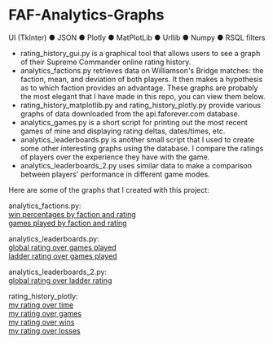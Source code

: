 # FAF-Analytics-Graphs
UI (TkInter) ● JSON ● Plotly ● MatPlotLib ● Urllib ● Numpy ● RSQL filters

* rating_history_gui.py is a graphical tool that allows users to see a graph of their Supreme Commander online rating history.  
* analytics_factions.py retrieves data on Williamson's Bridge matches: the faction, mean, and deviation of both players. It then makes a hypothesis as to which faction provides an advantage. These graphs are probably the most elegant that I have made in this repo, you can view them below.   
* rating_history_matplotlib.py and rating_history_plotly.py provide various graphs of data downloaded from the api.faforever.com database.  
* analytics_games.py is a short script for printing out the most recent games of mine and displaying rating deltas, dates/times, etc.    
* analytics_leaderboards.py is another small script that I used to create some other interesting graphs using the database. I compare the ratings of players over the experience they have with the game.
* analytics_leaderboards_2.py uses similar data to make a comparison between players' performance in different game modes.  

Here are some of the graphs that I created with this project:  

analytics_factions.py:  
[win percentages by faction and rating](https://plot.ly/~bsse/42)  
[games played by faction and rating](https://plot.ly/~bsse/39)  

analytics_leaderboards.py:  
[global rating over games played](https://plot.ly/~bsse/25)  
[ladder rating over games played](https://plot.ly/~bsse/27)  

analytics_leaderboards_2.py:  
[global rating over ladder rating](https://plot.ly/~bsse/23)

rating_history_plotly:  
[my rating over time](https://plot.ly/~bsse/12)  
[my rating over games](https://plot.ly/~bsse/14)  
[my rating over wins](https://plot.ly/~bsse/33)  
[my rating over losses](https://plot.ly/~bsse/35)  
